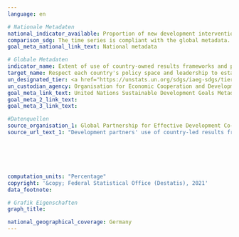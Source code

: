 ```yaml
---
language: en

# Nationale Metadaten
national_indicator_available: Proportion of new development interventions drawn from country-led result frameworks by providers of development cooperation <br> Proportion of results indicators drawn from country-led result frameworks by providers of development cooperation<br>Proportion of results indicators which will be monitored using government sources and monitoring systems by providers of development cooperation
comparison_sdg: The time series is compliant with the global metadata.
goal_meta_national_link_text: National metadata

# Globale Metadaten
indicator_name: Extent of use of country-owned results frameworks and planning tools by providers of development cooperation
target_name: Respect each country's policy space and leadership to establish and implement policies for poverty eradication and sustainable development
un_designated_tier: <a href="https://unstats.un.org/sdgs/iaeg-sdgs/tier-classification/" title="Click here for more information on the UN tier classification.">Tier II</a>
un_custodian_agency: Organisation for Economic Cooperation and Development (OECD)<br>United Nations Development Programme (UNDP)
goal_meta_link_text: United Nations Sustainable Development Goals Metadata
goal_meta_2_link_text: 
goal_meta_3_link_text: 

#Datenquellen
source_organisation_1: Global Partnership for Effective Development Co-operation
source_url_text_1: "Development partners' use of country-led results frameworks - New development interventions draw their objectives from country-led results frameworks"






computation_units: "Percentage"
copyright: '&copy; Federal Statistical Office (Destatis), 2021'
data_footnote: 

# Grafik Eigenschaften
graph_title: 

national_geographical_coverage: Germany
---
```


<span></span>